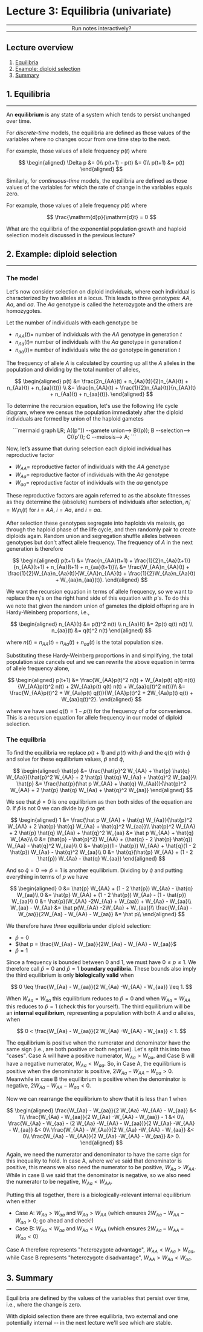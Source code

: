 <script type="text/x-thebe-config">
  {
      requestKernel: true,
      mountActivateWidget: true,
      mountStatusWidget: true,
      binderOptions: {
      repo: "mmosmond/executable-cells",
      ref: "main",
      },
  }
</script>
<script src="https://unpkg.com/thebe@latest/lib/index.js"></script>
<link rel="stylesheet" href="https://unpkg.com/thebe@latest/lib/thebe.css">

# Lecture 3: Equilibria (univariate)

<hr style="margin-bottom: 0em;">
<center>
<div class="inrow">
	Run notes interactively?
	<div style="float: left;" class="thebe-activate"></div>
	<div class="thebe-status"></div>
</div>
</center>
<hr style="margin-top: 0em;">

## Lecture overview

1. [Equilibria](#section1)
5. [Example: diploid selection](#section2)
6. [Summary](#section3)

<span id='section1'></span>
## 1. Equilibria
<hr>

An **equilibrium** is any state of a system which tends to persist unchanged over time.

For *discrete-time* models, the equilibria are defined as those values of the variables where no changes occur from one time step to the next. 

For example, those values of allele frequency $p(t)$ where

$$
\begin{aligned}
\Delta p &= 0\\
p(t+1) - p(t) &= 0\\
p(t+1) &= p(t)
\end{aligned}
$$

Similarly, for *continuous-time* models, the equilibria are defined as those values of the variables for which the rate of change in the variables equals zero. 

For example, those values of allele frequency $p(t)$ where

$$
\frac{\mathrm{d}p}{\mathrm{d}t} = 0
$$


What are the equilibria of the exponential population growth and haploid selection models discussed in the previous lecture?

<span id='section2'></span>
## 2. Example: diploid selection
<hr>

### The model

Let's now consider selection on diploid individuals, where each individual is characterized by two alleles at a locus. This leads to three genotypes: $AA$, $Aa$, and $aa$. The $Aa$ genotype is called the heterozygote and the others are homozygotes.

Let the number of individuals with each genotype be

- $n_{AA}(t) =$ number of individuals with the $AA$ genotype in generation $t$
- $n_{Aa}(t) =$ number of individuals with the $Aa$ genotype in generation $t$
- $n_{aa}(t) =$ number of individuals wite the $aa$ genotype in generation $t$

The frequency of allele $A$ is calculated by counting up all the $A$ alleles in the population and dividing by the total number of alleles,

$$
\begin{aligned}
p(t)
&= \frac{2n_{AA}(t) + n_{Aa}(t)}{2(n_{AA}(t) + n_{Aa}(t) + n_{aa}(t))} \\
&= \frac{n_{AA}(t) + \frac{1}{2}n_{Aa}(t)}{n_{AA}(t) + n_{Aa}(t) + n_{aa}(t)}.
\end{aligned}
$$

To determine the recursion equation, let's use the following life cycle diagram, where we census the population immediately after the diploid individuals are formed by union of the haploid gametes

<center>
```mermaid
    graph LR;
    A((p'')) --gamete union--> B((p));
    B --selection--> C((p'));
    C --meiosis--> A;
```   
</center>

Now, let’s assume that during selection each diploid individual has reproductive factor

- $W_{AA} =$ reproductive factor of individuals with the $AA$ genotype 
- $W_{Aa} =$ reproductive factor of individuals with the $Aa$ genotype
- $W_{aa} =$ reproductive factor of individuals with the $aa$ genotype

These reproductive factors are again referred to as the absolute fitnesses as they determine the (absolute) numbers of individuals after selection, $n_i' = W_i n_i(t)$ for $i=AA$, $i=Aa$, and $i=aa$.

After selection these genotypes segregate into haploids via meiosis, go through the haploid phase of the life cycle, and then randomly pair to create diploids again. Random union and segregation shuffle alleles between genotypes but don't affect allele frequency. The frequency of $A$ in the next generation is therefore

$$
\begin{aligned}
p(t+1) 
&= \frac{n_{AA}(t+1) + \frac{1}{2}n_{Aa}(t+1)}{n_{AA}(t+1) + n_{Aa}(t+1) + n_{aa}(t+1)}\\
&= \frac{W_{AA}n_{AA}(t) + \frac{1}{2}W_{Aa}n_{Aa}(t)}{W_{AA}n_{AA}(t) + \frac{1}{2}W_{Aa}n_{Aa}(t) + W_{aa}n_{aa}(t)}.
\end{aligned}
$$

We want the recursion equation in terms of allele frequency, so we want to replace the $n_i$'s on the right hand side of this equation with $p$'s. To do this we note that given the random union of gametes the diploid offspring are in Hardy-Weinberg proportions, i.e.,

$$
\begin{aligned}
n_{AA}(t) &= p(t)^2 n(t) \\
n_{Aa}(t) &= 2p(t) q(t) n(t) \\
n_{aa}(t) &= q(t)^2 n(t)
\end{aligned}
$$

where $n(t) = n_{AA}(t) + n_{Aa}(t) + n_{aa}(t)$ is the total population size.

Substituting these Hardy-Weinberg proportions in and simplifying, the total population size cancels out and we can rewrite the above equation in terms of allele frequency alone,

$$
\begin{aligned}
p(t+1) 
&= \frac{W_{AA}p(t)^2 n(t) + W_{Aa}p(t) q(t) n(t)}{W_{AA}p(t)^2 n(t) + 2W_{Aa}p(t) q(t) n(t) + W_{aa}q(t)^2 n(t)}\\
&= \frac{W_{AA}p(t)^2 + W_{Aa}p(t) q(t)}{W_{AA}p(t)^2 + 2W_{Aa}p(t) q(t) + W_{aa}q(t)^2}.
\end{aligned}
$$

where we have used $q(t)=1-p(t)$ for the frequency of $a$ for convenience. This is a recursion equation for allele frequency in our model of diploid selection.

### The equilbria

To find the equilibria we replace $p(t+1)$ and $p(t)$ with $\hat p$ and the $q(t)$ with $\hat{q}$ and solve for these equilibrium values, $\hat p$ and $\hat q$,

$$
\begin{aligned}
\hat{p} &= \frac{\hat{p}^2 W_{AA} + \hat{p} \hat{q} W_{Aa}}{\hat{p}^2 W_{AA} + 2 \hat{p} \hat{q} W_{Aa} + \hat{q}^2 W_{aa}}\\
\hat{p} &= \frac{\hat{p}(\hat p W_{AA} + \hat{q} W_{Aa})}{\hat{p}^2 W_{AA} + 2 \hat{p} \hat{q} W_{Aa} + \hat{q}^2 W_{aa}}
\end{aligned}
$$

We see that $\hat{p}=0$ is one equilibrium as then both sides of the equation are 0. If $\hat p$ is not 0 we can divide by $\hat p$ to get

$$
\begin{aligned}
1 &= \frac{\hat p W_{AA} + \hat{q} W_{Aa}}{\hat{p}^2 W_{AA} + 2 \hat{p} \hat{q} W_{Aa} + \hat{q}^2 W_{aa}}\\
\hat{p}^2 W_{AA} + 2 \hat{p} \hat{q} W_{Aa} + \hat{q}^2 W_{aa} &= \hat p W_{AA} + \hat{q} W_{Aa}\\
0 &= (\hat{p} - \hat{p}^2) W_{AA} + (\hat{q} - 2 \hat{p} \hat{q}) W_{Aa} - \hat{q}^2 W_{aa}\\
0 &= \hat{p}(1 - \hat{p}) W_{AA} + \hat{q}(1 - 2 \hat{p}) W_{Aa} - \hat{q}^2 W_{aa}\\
0 &= \hat{q}(\hat{p} W_{AA} + (1 - 2 \hat{p}) W_{Aa} - \hat{q} W_{aa})
\end{aligned}
$$

And so $\hat{q}=0\implies\hat{p}=1$ is another equilibrium. Dividing by $\hat{q}$ and putting everything in terms of $p$ we have

$$
\begin{aligned}
0 &= \hat{p} W_{AA} + (1 - 2 \hat{p}) W_{Aa} - \hat{q} W_{aa}\\
0 &= \hat{p} W_{AA} + (1 - 2 \hat{p}) W_{Aa} - (1 - \hat{p}) W_{aa}\\
0 &= \hat{p}(W_{AA} -2W_{Aa} + W_{aa}) + W_{Aa} - W_{aa}\\
W_{aa} - W_{Aa} &= \hat p(W_{AA} -2W_{Aa} + W_{aa})\\
\frac{W_{Aa} - W_{aa}}{2W_{Aa} - W_{AA} - W_{aa}} &= \hat p\\
\end{aligned}
$$

We therefore have *three* equilibria under diploid selection: 

- $\hat{p}=0$
- $\hat p = \frac{W_{Aa} - W_{aa}}{2W_{Aa} - W_{AA} - W_{aa}}$
- $\hat p = 1$

Since a frequency is bounded between 0 and 1, we must have $0 \leq p \leq 1$. We therefore call $\hat{p}=0$ and $\hat{p}=1$ **boundary equilibria**. These bounds also imply the third equilibrium is only **biologically valid** when 

$$
0 \leq \frac{W_{Aa} - W_{aa}}{2 W_{Aa} -W_{AA} - W_{aa}} \leq 1.
$$

When $W_{Aa} = W_{aa}$ this equilibrium reduces to $\hat{p}=0$ and when $W_{Aa} = W_{AA}$ this reduces to $\hat{p}=1$ (check this for yourself). The third equilibrium will be an **internal equilibrium**, representing a population with both $A$ and $a$ alleles, when

$$
0 < \frac{W_{Aa} - W_{aa}}{2 W_{Aa} -W_{AA} - W_{aa}} < 1.
$$

The equilibrium is positive when the numerator and denominator have the same sign (i.e., are both positive or both negative). Let's split this into two "cases". Case A will have a positive numerator, $W_{Aa} > W_{aa}$, and Case B will have a negative numerator, $W_{Aa} < W_{aa}$. So, in Case A, the equilibrium is positive when the denominator is positive, $2 W_{Aa} - W_{AA} - W_{aa} > 0$. Meanwhile in case B the equilibrium is positive when the denominator is negative, $2 W_{Aa} - W_{AA} - W_{aa} < 0$.

Now we can rearrange the equilibrium to show that it is less than 1 when

$$
\begin{aligned}
\frac{W_{Aa} - W_{aa}}{2 W_{Aa} -W_{AA} - W_{aa}} &< 1\\
\frac{W_{Aa} - W_{aa}}{2 W_{Aa} -W_{AA} - W_{aa}} - 1 &< 0\\
\frac{W_{Aa} - W_{aa} - (2 W_{Aa} -W_{AA} - W_{aa})}{2 W_{Aa} -W_{AA} - W_{aa}} &< 0\\
\frac{W_{AA} - W_{Aa}}{2 W_{Aa} -W_{AA} - W_{aa}} &< 0\\
\frac{W_{Aa} - W_{AA}}{2 W_{Aa} -W_{AA} - W_{aa}} &> 0.
\end{aligned}
$$
  
Again, we need the numerator and denominator to have the same sign for this inequality to hold. In case A, where we've said that denominator is positive, this means we also need the numerator to be positive, $W_{Aa} > W_{AA}$. While in case B we said that the denominator is negative, so we also need the numerator to be negative, $W_{Aa} < W_{AA}$.
  
Putting this all together, there is a biologically-relevant internal equilibrium when either

- Case A: $W_{Aa} > W_{aa}$ and $W_{Aa} > W_{AA}$ (which ensures $2 W_{Aa} - W_{AA} - W_{aa} > 0$; go ahead and check!)
- Case B: $W_{Aa} < W_{aa}$ and $W_{Aa} < W_{AA}$  (which ensures $2 W_{Aa} - W_{AA} - W_{aa} < 0$)

Case A therefore represents "heterozygote advantage", $W_{AA} < W_{Aa} > W_{aa}$, while Case B represents "heterozygote disadvantage", $W_{AA} > W_{Aa} < W_{aa}$. 

<span id='section3'></span>
## 3. Summary
<hr>

Equilibria are defined by the values of the variables that persist over time, i.e., where the change is zero.

With diploid selection there are three equilibria, two external and one potentially internal -- in the next lecture we'll see which are stable.
